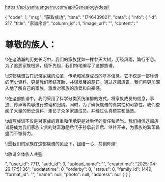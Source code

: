 https://api.yanhuangernv.com/api/Genealogy/detail


{
    "code": 1,
    "msg": "获取成功",
    "time": "1746439021",
    "data": {
        "info": {
            "id": 217,
            "title": "家谱序言",
            "column_id": 1,
            "image_url": "",
            "content": "<h1>尊敬的族人：</h1><p>\t在这浩瀚的历史长河中，我们的家族犹如一棵参天大树，历经风雨，繁行不息。为了追溯家族根源，缅怀先祖，我们特地编写了这部族谱。</p><p>\t这部族谱旨在记录家族的沿革、传承和家族成员的基本信息，它不仅是一部珍贵的历史资料，更是我们团结互助、共谋发展的基石。通过这部族谱，我们将更加深入地了解自己的家族，激发对家族的热爱和自豪感。</p><p>\t在这部族谱中，我们采用了科学分类系统编排的方式，将家族成员的信息，事迹、传承等内容进行整理和归纳。同时，为了确保族谱的真实性和可靠性，我们查阅了大量的历史资料，走访了众多家族成员，并经过认真核实和筛选。</p><p>\t编写族谱不仅是对家族的尊重和传承更是对后代的责任和担当。我们相信这部族谱将成为我们家族宝贵的财富激励后代子孙承前启后、继往开来，为家族的繁茉昌盛而不懈努力。</p><p>\t愿我们的家族在这部族谱的见证下，团结一心，共创辉煌!</p><p>\t敬请全体族人共鉴!</p>",
            "user_id": 7717,
            "auth_id": 0,
            "upload_name": "",
            "createtime": "2025-04-29 17:51:36",
            "updatetime": 0,
            "orderby": 0,
            "status": 0,
            "family_id": 1449,
            "format_id": "",
            "name": null,
            "photo": null,
            "address": null
        }
    }
}
